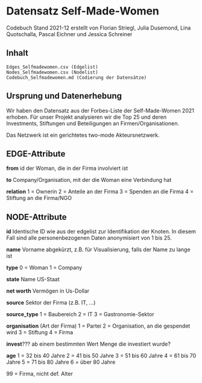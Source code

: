 # Datensatz Self-Made-Women

Codebuch Stand 2021-12 erstellt von Florian Striegl, Julia Dusemond, Lina Quotschalla, Pascal Eichner und Jessica Schreiner

## Inhalt

    Edges_Selfmadewomen.csv (Edgelist)
    Nodes_Selfmadewomen.csv (Nodelist)
    Codebuch_Selfmadewomen.md (Codierung der Datensätze)

## Ursprung und Datenerhebung

Wir haben den Datensatz aus der Forbes-Liste der Self-Made-Women 2021 erhoben. Für unser Projekt analysieren wir die Top 25 und deren Investments, Stiftungen und Beteiligungen an Firmen/Organisationen.

Das Netzwerk ist ein gerichtetes two-mode Akteursnetzwerk.


## EDGE-Attribute

**from**
id der Woman, die in der Firma involviert ist

**to**
Company/Organisation, mit der die Woman eine Verbindung hat

**relation**
1 = Ownerin 
2 = Anteile an der Firma
3 = Spenden an die Firma
4 = Stiftung an die Firma/NGO


## NODE-Attribute

**id**
Identische ID wie aus der edgelist zur Identifikation der Knoten. In diesem Fall sind alle personenbezogenen Daten anonymisiert von 1 bis 25.

**name** Vorname abgekürzt, z.B. für Visualisierung, falls der Name zu lange ist

**type**
0 = Woman
1 = Company

**state**
Name US-Staat

**net worth**
Vermögen in Us-Dollar

**source**
Sektor der Firma (z.B. IT, ...)

**source_type**
1 = Baubereich
2 = IT
3 = Gastronomie-Sektor

**organisation** (Art der Firma)
1 = Partei
2 = Organisation, an die gespendet wird
3 = Stiftung
4 = Firma

**invest**??? ab einem bestimmten Wert
Menge die investiert wurde?

**age**
1 = 32 bis 40 Jahre
2 = 41 bis 50 Jahre
3 = 51 bis 60 Jahre
4 = 61 bis 70 Jahre
5 = 71 bis 80 Jahre
6 = über 80 Jahre

99 = Firma, nicht def. Alter




